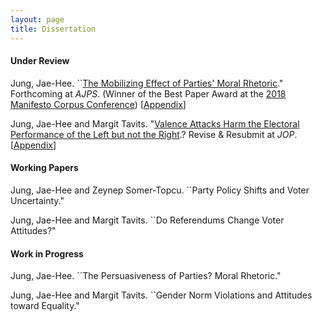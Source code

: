 ```yaml
---
layout: page
title: Dissertation
---
```


#### Under Review

Jung, Jae-Hee. ``[The Mobilizing Effect of Parties' Moral Rhetoric](https://www.dropbox.com/s/h5mauqw8c91mztb/Jung_moral_rhetoric.pdf?dl=0)." Forthcoming at _AJPS_. (Winner of the Best Paper Award at the [2018 Manifesto Corpus Conference](https://manifesto-project.wzb.eu/conference-2018)) [[Appendix](https://www.dropbox.com/s/hyod66btludk1uj/Jung_moral_rhetoric_SI.pdf?dl=0)]

Jung, Jae-Hee and Margit Tavits. "[Valence Attacks Harm the Electoral Performance of the Left but not the Right](https://www.dropbox.com/s/anfwljcdolb2ub8/Jung_Tavits_valence_attacks.pdf?dl=0).? Revise & Resubmit at _JOP_. [[Appendix](https://www.dropbox.com/s/dcben9ktll94ozw/Jung_Tavits_valence_attacks_OA.pdf?dl=0)]

#### Working Papers

Jung, Jae-Hee and Zeynep Somer-Topcu. ``Party Policy Shifts and Voter Uncertainty."

Jung, Jae-Hee and Margit Tavits. ``Do Referendums Change Voter Attitudes?"

#### Work in Progress

Jung, Jae-Hee. ``The Persuasiveness of Parties? Moral Rhetoric."

Jung, Jae-Hee and Margit Tavits. ``Gender Norm Violations and Attitudes toward Equality."
